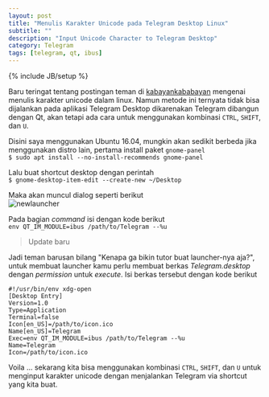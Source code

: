 ```yaml
---
layout: post
title: "Menulis Karakter Unicode pada Telegram Desktop Linux"
subtitle: ""
description: "Input Unicode Character to Telegram Desktop"
category: Telegram
tags: [telegram, qt, ibus]
---
```

{% include JB/setup %}  

Baru teringat tentang postingan teman di [kabayankababayan](https://rizaumami.github.io/2015/07/10/menulis-karakter-unicode-dalam-linux/) mengenai menulis karakter unicode 
dalam linux. Namun metode ini ternyata tidak bisa dijalankan pada aplikasi Telegram Desktop dikarenakan Telegram dibangun dengan Qt, akan tetapi ada cara untuk menggunakan 
kombinasi `CTRL`, `SHIFT`, dan `U`.  

Disini saya menggunakan Ubuntu 16.04, mungkin akan sedikit berbeda jika menggunakan distro lain, pertama install paket `gnome-panel`  
`$ sudo apt install --no-install-recommends gnome-panel`  

Lalu buat shortcut desktop dengan perintah  
`$ gnome-desktop-item-edit --create-new ~/Desktop`  

Maka akan muncul dialog seperti berikut  
<img src="{{ site.url }}/img/newlauncher.png" class="img-responsive" alt="newlauncher">  

Pada bagian *command* isi dengan kode berikut  
`env QT_IM_MODULE=ibus /path/to/Telegram --%u`  

> Update baru  

Jadi teman barusan bilang "Kenapa ga bikin tutor buat launcher-nya aja?", untuk membuat launcher kamu perlu membuat berkas _Telegram.desktop_ dengan _permission_ untuk _execute_. Isi 
berkas tersebut dengan kode berikut  
```
#!/usr/bin/env xdg-open
[Desktop Entry]
Version=1.0
Type=Application
Terminal=false
Icon[en_US]=/path/to/icon.ico
Name[en_US]=Telegram
Exec=env QT_IM_MODULE=ibus /path/to/Telegram --%u
Name=Telegram
Icon=/path/to/icon.ico
```

Voila ... sekarang kita bisa menggunakan kombinasi `CTRL`, `SHIFT`, dan `U` untuk menginput karakter unicode dengan menjalankan Telegram via shortcut yang kita buat.   
